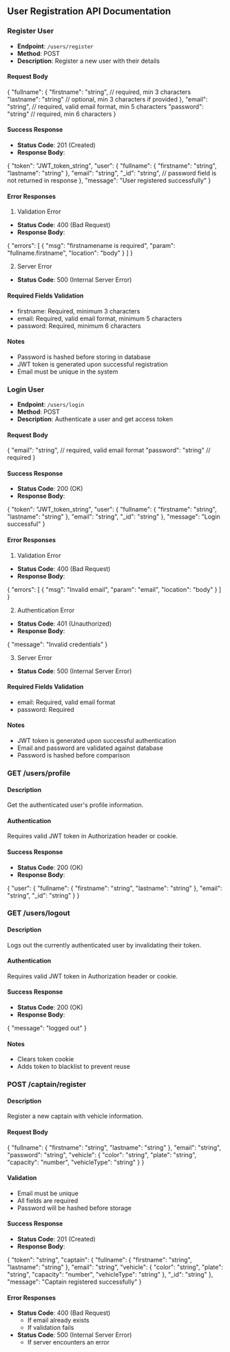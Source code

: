 ## User Registration API Documentation

### Register User

- **Endpoint**: `/users/register`
- **Method**: POST
- **Description**: Register a new user with their details

#### Request Body

{
"fullname": {
"firstname": "string", // required, min 3 characters
"lastname": "string" // optional, min 3 characters if provided
},
"email": "string", // required, valid email format, min 5 characters
"password": "string" // required, min 6 characters
}

#### Success Response

- **Status Code**: 201 (Created)
- **Response Body**:

{
"token": "JWT_token_string",
"user": {
"fullname": {
"firstname": "string",
"lastname": "string"
},
"email": "string",
"\_id": "string",
// password field is not returned in response
},
"message": "User registered successfully"
}

#### Error Responses

1. Validation Error

- **Status Code**: 400 (Bad Request)
- **Response Body**:

{
"errors": [
{
"msg": "firstnamename is required",
"param": "fullname.firstname",
"location": "body"
}
]
}

2. Server Error

- **Status Code**: 500 (Internal Server Error)

#### Required Fields Validation

- firstname: Required, minimum 3 characters
- email: Required, valid email format, minimum 5 characters
- password: Required, minimum 6 characters

#### Notes

- Password is hashed before storing in database
- JWT token is generated upon successful registration
- Email must be unique in the system


 
### Login User

- **Endpoint**: `/users/login`
- **Method**: POST
- **Description**: Authenticate a user and get access token

#### Request Body

{
"email": "string",
 // required, valid email format
"password": "string"
 // required
}

#### Success Response

- **Status Code**: 200 (OK)
- **Response Body**:

{
"token": "JWT_token_string",
"user": {
"fullname": {
"firstname": "string",
"lastname": "string"
},
"email": "string",
"\_id": "string"
},
"message": "Login successful"
}

#### Error Responses

1. Validation Error

- **Status Code**: 400 (Bad Request)
- **Response Body**:

{
"errors": [
{
"msg": "Invalid email",
"param": "email",
"location": "body"
}
]
}

2. Authentication Error

- **Status Code**: 401 (Unauthorized)
- **Response Body**:

{
"message": "Invalid credentials"
}

3. Server Error

- **Status Code**: 500 (Internal Server Error)

#### Required Fields Validation

- email: Required, valid email format
- password: Required

#### Notes

- JWT token is generated upon successful authentication
- Email and password are validated against database
- Password is hashed before comparison


### GET /users/profile                  

#### Description
Get the authenticated user's profile information.

#### Authentication
Requires valid JWT token in Authorization header or cookie.

#### Success Response
- **Status Code**: 200 (OK)
- **Response Body**:

{
  "user": {
    "fullname": {
      "firstname": "string",
      "lastname": "string"
    },
    "email": "string",
    "_id": "string"
  }
}


### GET /users/logout

#### Description
Logs out the currently authenticated user by invalidating their token.

#### Authentication
Requires valid JWT token in Authorization header or cookie.

#### Success Response
- **Status Code**: 200 (OK)
- **Response Body**:

{
  "message": "logged out"
}


#### Notes
- Clears token cookie
- Adds token to blacklist to prevent reuse

### POST /captain/register

#### Description
Register a new captain with vehicle information.

#### Request Body

{
  "fullname": {
    "firstname": "string",
    "lastname": "string"
  },
  "email": "string",
  "password": "string",
  "vehicle": {
    "color": "string",
    "plate": "string",
    "capacity": "number",
    "vehicleType": "string"
  }
}


#### Validation
- Email must be unique
- All fields are required
- Password will be hashed before storage

#### Success Response
- **Status Code**: 201 (Created)
- **Response Body**:

{
  "token": "string",
  "captain": {
    "fullname": {
      "firstname": "string",
      "lastname": "string"
    },
    "email": "string",
    "vehicle": {
      "color": "string",
      "plate": "string",
      "capacity": "number",
      "vehicleType": "string"
    },
    "_id": "string"
  },
  "message": "Captain registered successfully"
}


#### Error Responses
- **Status Code**: 400 (Bad Request)
  - If email already exists
  - If validation fails
- **Status Code**: 500 (Internal Server Error)
  - If server encounters an error
